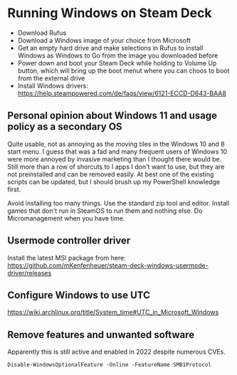 # Running Windows on Steam Deck

- Download Rufus
- Download a Windows image of your choice from Microsoft
- Get an empty hard drive and make selections in Rufus to install Windows as
  Windows to Go from the image you downloaded before
- Power down and boot your Steam Deck while holding to Volume Up button, which
  will bring up the boot menut where you can choos to boot from the external
  drive
- Install Windows drivers:
  https://help.steampowered.com/de/faqs/view/6121-ECCD-D643-BAA8


## Personal opinion about Windows 11 and usage policy as a secondary OS

Quite usable, not as annoying as the moving tiles in the Windows 10 and 8 start
menu. I guess that was a fad and many frequent users of Windows 10 were more
annoyed by invasive marketing than I thought there would be. Still more than a
row of shorcuts to I apps I don't want to use, but they are not preinstalled and
can be removed easily. At best one of the existing scripts can be updated, but I
should brush up my PowerShell knowledge first.

Avoid installing too many things. Use the standard zip tool and editor. Install
games that don't run in SteamOS to run them and nothing else. Do Micromanagement
when you have time.


## Usermode controller driver

Install the latest MSI package from here:
https://github.com/mKenfenheuer/steam-deck-windows-usermode-driver/releases


## Configure Windows to use UTC

https://wiki.archlinux.org/title/System_time#UTC_in_Microsoft_Windows


## Remove features and unwanted software

Apparently this is still active and enabled in 2022 despite numerous CVEs.

```pwsh
Disable-WindowsOptionalFeature -Online -FeatureName SMB1Protocol
```
